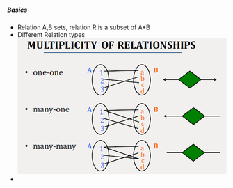 ##### Basics
* Relation
A,B sets, relation R is a subset of A*B
* Different Relation types
![Relations](https://github.com/XRSHEERAN/DataBase/blob/master/Images/relations.PNG)
* 
